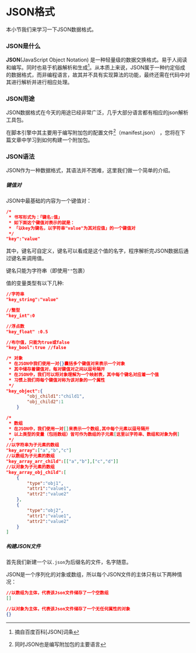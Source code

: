 # JSON格式

本小节我们来学习一下JSON数据格式。

### JSON是什么

**JSON**(JavaScript Object Notation) 是一种轻量级的数据交换格式。易于人阅读和编写。同时也易于机器解析和生成[^1]。从本质上来说，JSON属于一种约定俗成的数据格式，而非编程语言，故其并不具有实现算法的功能，最终还需在代码中对其进行解析并进行相应处理。

### JSON用途

JSON数据格式在今天的用途已经非常广泛，几乎大部分语言都有相应的json解析工具包。

在脚本引擎中其主要用于编写附加包的配置文件[^2]（manifest.json） ，您将在下篇文章中学习到如何构建一个附加包。

### JSON语法

JSON作为一种数据格式，其语法并不困难，这里我们做一个简单的介绍。

##### 键值对

JSON中最基础的内容为一个键值对：

```json
/*
 * 书写形式为：「键名:值」
 * 如下面这个键值对表示的就是：
 * 「以key为键名，以字符串"value"为其对应值」的一个键值对
 */
"key":"value"
```

其中，键名可自定义，键名可以看成是这个值的名字，程序解析完JSON数据后通过键名来调用值。

键名只能为字符串（即使用`""`包裹）

值的变量类型有以下几种:

```json
//字符串
"key_string":"value"

//整型
"key_int":0

//浮点数
"key_float" :0.5

//布尔值，只能为true或false
"key_bool":true //false

/* 对象
 * 在JSON中我们使用一对{}囊括多个键值对来表示一个对象
 * 其中储存着键值对，每对键值对之间以逗号隔开
 * 在JSON中，我们可以将对象理解为一个映射表，其中每个键名对应着一个值
 * 习惯上我们将每个键值对称为该对象的一个属性
 */
"key_object":{
		"obj_child1":"child1",
		"obj_child2":1
	}

/*
 * 数组
 * 在JSON中，我们使用一对[]来表示一个数组,其中每个元素以逗号隔开
 * 以上类型的变量（包括数组）皆可作为数组的子元素[这里以字符串、数组和对象为例]
 */
//以字符串为子元素的数组
"key_array":["a","b","c"]
//以数组为子元素的数组
"key_array_arr_child":[["a","b"],["c","d"]]
//以对象为子元素的数组
"key_array_obj_child":[
    {
        "type":"obj1",
        "attr1":"value1",
        "attr2":"value2"
    },
    {
        "type":"obj2",
        "attr1":"value1",
        "attr2":"value2"
    }
]

```



##### 构建JSON文件

首先我们新建一个以`.json`为后缀名的文件，名字随意。

JSON是一个序列化的对象或数组，所以每个JSON文件的主体只有以下两种情况：

```json
//以数组为主体，代表该Json文件储存了一个空数组
[]
```

```json
//以对象为主体，代表该Json文件储存了一个无任何属性的对象
{}
```



[^1]:摘自百度百科[JSON]词条
[^2]:同时JSON也是编写附加包的主要语言